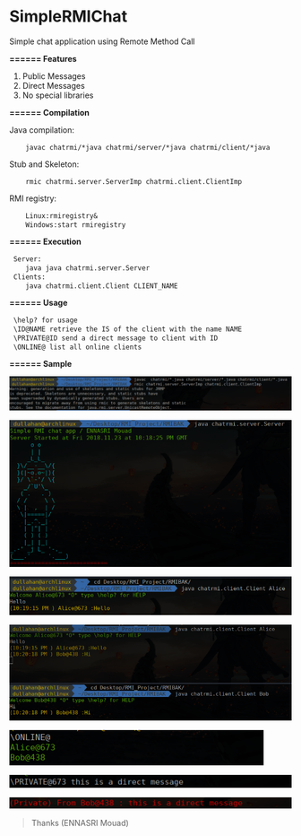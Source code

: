 # SimpleRMIChat

Simple chat application using Remote Method Call

**====== Features**

 1. Public Messages
 2. Direct Messages
 3. No special libraries

**====== Compilation**

 Java compilation:

 ```
	 javac chatrmi/*java chatrmi/server/*java chatrmi/client/*java
 ```
 Stub and Skeleton:

 ```
	 rmic chatrmi.server.ServerImp chatrmi.client.ClientImp
 ```
 RMI registry:

 ```
	 Linux:rmiregistry&
	 Windows:start rmiregistry
 ```

**====== Execution**

```
 Server:
	java java chatrmi.server.Server
 Clients:
	java chatrmi.client.Client CLIENT_NAME
```
**====== Usage**

```
 \help? for usage
 \ID@NAME retrieve the IS of the client with the name NAME
 \PRIVATE@ID send a direct message to client with ID
 \ONLINE@ list all online clients
```
**====== Sample**

![alt compilation and Stub Skeleton](https://raw.githubusercontent.com/DullBK201/SimpleRMIChat/master/images/compilationSS.png)

![alt Starting server](https://raw.githubusercontent.com/DullBK201/SimpleRMIChat/master/images/server.png)

![alt Starting client](https://raw.githubusercontent.com/DullBK201/SimpleRMIChat/master/images/client.png)

![alt Exchange messages](https://raw.githubusercontent.com/DullBK201/SimpleRMIChat/master/images/clientExc.png)

![alt List online clients](https://raw.githubusercontent.com/DullBK201/SimpleRMIChat/master/images/listOnline.png)

![alt Direct messages](https://raw.githubusercontent.com/DullBK201/SimpleRMIChat/master/images/dm.png)

![alt Recieved DM](https://raw.githubusercontent.com/DullBK201/SimpleRMIChat/master/images/dmr.png)

> Thanks (ENNASRI Mouad)
